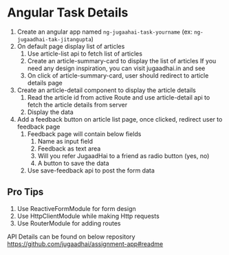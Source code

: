 # Angular Task Details
1. Create an angular app named `ng-jugaahai-task-yourname` (ex: `ng-jugaadhai-tak-jitangupta`)
2. On default page display list of articles
    1. Use article-list api to fetch list of articles 
    2. Create an article-summary-card to display the list of articles If you need any design inspiration, you can visit jugaadhai.in and see
    3. On click of article-summary-card, user should redirect to article details page
3. Create an article-detail component to display the article details
    1. Read the article id from active Route and use article-detail api to fetch the article details from server
    2. Display the data
4. Add a feedback button on article list page, once clicked, redirect user to feedback page
    1. Feedback page will contain below fields
        1. Name as input field
        2. Feedback as text area
        3. Will you refer JugaadHai to a friend as radio button (yes, no)
        4. A button to save the data
    2. Use save-feedback api to post the form data

## Pro Tips
1. Use ReactiveFormModule for form design
2. Use HttpClientModule while making Http requests
3. Use RouterModule for adding routes

API Details can be found on below repository
https://github.com/jugaadhai/assignment-app#readme
